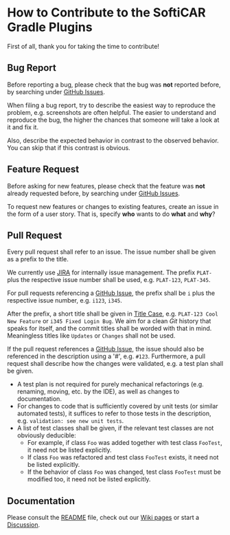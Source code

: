 # How to Contribute to the SoftiCAR Gradle Plugins

First of all, thank you for taking the time to contribute!

## Bug Report

Before reporting a bug, please check that the bug was **not** reported before, by searching under [GitHub Issues](../../issues).

When filing a bug report, try to describe the easiest way to reproduce the problem, e.g. screenshots are often helpful. The easier to understand and reproduce the bug, the higher the chances that someone will take a look at it and fix it.

Also, describe the expected behavior in contrast to the observed behavior. You can skip that if this contrast is obvious.

## Feature Request

Before asking for new features, please check that the feature was **not** already requested before, by searching under [GitHub Issues](../../issues).

To request new features or changes to existing features, create an issue in the form of a user story. That is, specify **who** wants to do **what** and **why**?

## Pull Request

Every pull request shall refer to an issue. The issue number shall be given as a prefix to the title.

We currently use [JIRA](https://www.atlassian.com/software/jira) for internally issue management. The prefix `PLAT-` plus the respective issue number shall be used, e.g. `PLAT-123`, `PLAT-345`. 

For pull requests referencing a [GitHub Issue](../../issues), the prefix shall be `i` plus the respective issue number, e.g. `i123`, `i345`.

After the prefix, a short title shall be given in [Title Case](https://en.wikipedia.org/wiki/Title_case), e.g. `PLAT-123 Cool New Feature` or `i345 Fixed Login Bug`. We aim for a clean *Git* history that speaks for itself, and the commit titles shall be worded with that in mind. Meaningless titles like `Updates` or `Changes` shall not be used.

If the pull request references a [GitHub Issue](../../issues), the issue should also be referenced in the description using a '#', e.g. `#123`.
Furthermore, a pull request shall describe how the changes were validated, e.g. a test plan shall be given.
- A test plan is not required for purely mechanical refactorings (e.g. renaming, moving, etc. by the IDE), as well as changes to documentation.
- For changes to code that is sufficiently covered by unit tests (or similar automated tests), it suffices to refer to those tests in the description, e.g. `validation: see new unit tests`.
- A list of test classes shall be given, if the relevant test classes are not obviously deducible:
  - For example, if class `Foo` was added together with test class `FooTest`, it need not be listed explicitly.
  - If class `Foo` was refactored and test class `FooTest` exists, it need not be listed explicitly.
  - If the behavior of class `Foo` was changed, test class `FooTest` must be modified too, it need not be listed explicitly.

## Documentation

Please consult the [README](README.md) file, check out our [Wiki pages](../../wiki) or start a [Discussion](../../discussions).
